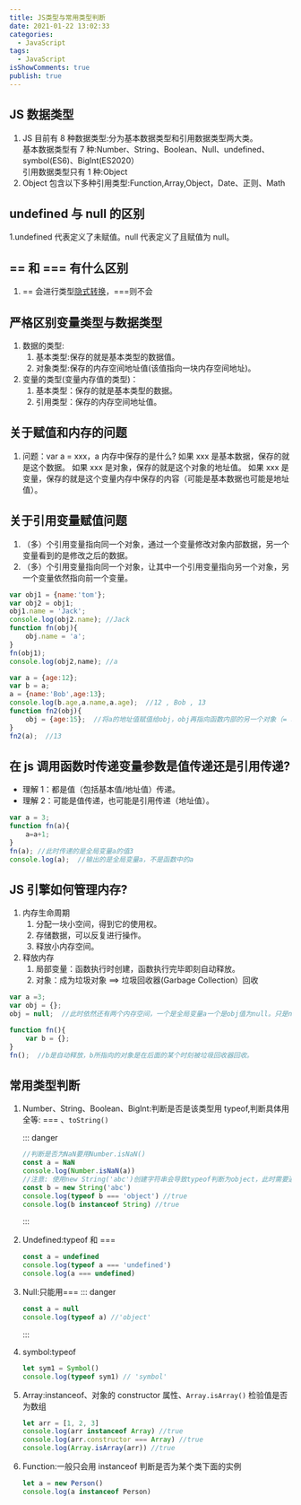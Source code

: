```yaml
---
title: JS类型与常用类型判断
date: 2021-01-22 13:02:33
categories:
  - JavaScript
tags:
  - JavaScript
isShowComments: true
publish: true
---
```


## JS 数据类型

1. JS 目前有 8 种数据类型:分为基本数据类型和引用数据类型两大类。  
   基本数据类型有 7 种:Number、String、Boolean、Null、undefined、symbol(ES6)、BigInt(ES2020）  
    引用数据类型只有 1 种:Object
2. Object 包含以下多种引用类型:Function,Array,Object，Date、正则、Math

## undefined 与 null 的区别

1.undefined 代表定义了未赋值。null 代表定义了且赋值为 null。

## == 和 === 有什么区别

1. == 会进行类型[隐式转换](./JS类型转换.md)，===则不会

## 严格区别变量类型与数据类型

1. 数据的类型:
   1. 基本类型:保存的就是基本类型的数据值。
   2. 对象类型:保存的内存空间地址值(该值指向一块内存空间地址)。
2. 变量的类型(变量内存值的类型)：
   1. 基本类型：保存的就是基本类型的数据。
   2. 引用类型：保存的内存空间地址值。

## 关于赋值和内存的问题

1. 问题：var a = xxx，a 内存中保存的是什么?
   如果 xxx 是基本数据，保存的就是这个数据。
   如果 xxx 是对象，保存的就是这个对象的地址值。
   如果 xxx 是变量，保存的就是这个变量内存中保存的内容（可能是基本数据也可能是地址值）。

## 关于引用变量赋值问题

1. （多）个引用变量指向同一个对象，通过一个变量修改对象内部数据，另一个变量看到的是修改之后的数据。
2. （多）个引用变量指向同一个对象，让其中一个引用变量指向另一个对象，另一个变量依然指向前一个变量。

```JavaScript
var obj1 = {name:'tom'};
var obj2 = obj1;
obj1.name = 'Jack';
console.log(obj2.name); //Jack
function fn(obj){
    obj.name = 'a';
}
fn(obj1);
console.log(obj2,name); //a

var a = {age:12};
var b = a;
a = {name:'Bob',age:13};
console.log(b.age,a.name,a.age);  //12 , Bob , 13
function fn2(obj){
    obj = {age:15};  //将a的地址值赋值给obj，obj再指向函数内部的另一个对象（= 和 . 的区别），此时obj会成为垃圾对象在函数执行完毕被释放
}
fn2(a);  //13
```

## 在 js 调用函数时传递变量参数是值传递还是引用传递?

- 理解 1：都是值（包括基本值/地址值）传递。
- 理解 2：可能是值传递，也可能是引用传递（地址值）。

```JavaScript
var a = 3;
function fn(a){
    a=a+1;
}
fn(a); //此时传递的是全局变量a的值3
console.log(a);  //输出的是全局变量a，不是函数中的a
```

## JS 引擎如何管理内存?

1. 内存生命周期
   1. 分配一块小空间，得到它的使用权。
   2. 存储数据，可以反复进行操作。
   3. 释放小内存空间。
2. 释放内存
   1. 局部变量：函数执行时创建，函数执行完毕即刻自动释放。
   2. 对象：成为垃圾对象 ==> 垃圾回收器(Garbage Collection）回收

```JavaScript
var a =3;
var obj = {};
obj = null;  //此时依然还有两个内存空间，一个是全局变量a一个是obj值为null。只是null占用空间要比对象小的多。

function fn(){
    var b = {};
}
fn();  //b是自动释放，b所指向的对象是在后面的某个时刻被垃圾回收器回收。
```

## 常用类型判断

1. Number、String、Boolean、BigInt:判断是否是该类型用 typeof,判断具体用全等: === 、`toString()`

   ::: danger

   ```javascript
   //判断是否为NaN要用Number.isNaN()
   const a = NaN
   console.log(Number.isNaN(a))
   //注意: 使用new String('abc')创建字符串会导致typeof判断为object，此时需要通过instanceof判断
   const b = new String('abc')
   console.log(typeof b === 'object') //true
   console.log(b instanceof String) //true
   ```

   :::

2. Undefined:typeof 和 ===

   ```javascript
   const a = undefined
   console.log(typeof a === 'undefined')
   console.log(a === undefined)
   ```

3. Null:只能用===
   ::: danger

   ```javascript
   const a = null
   console.log(typeof a) //'object'
   ```

   :::

4. symbol:typeof

   ```javascript
   let sym1 = Symbol()
   console.log(typeof sym1) // 'symbol'
   ```

5. Array:instanceof、对象的 constructor 属性、`Array.isArray()` 检验值是否为数组

   ```javascript
   let arr = [1, 2, 3]
   console.log(arr instanceof Array) //true
   console.log(arr.constructor === Array) //true
   console.log(Array.isArray(arr)) //true
   ```

6. Function:一般只会用 instanceof 判断是否为某个类下面的实例

   ```JavaScript
   let a = new Person()
   console.log(a instanceof Person)
   ```
